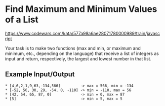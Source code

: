 # Find Maximum and Minimum Values of a List

https://www.codewars.com/kata/577a98a6ae28071780000989/train/javascript

Your task is to make two functions (max and min, or maximum and minimum, etc., depending on the language) that receive a list of integers as input and return, respectively, the largest and lowest number in that list.

## Example Input/Output

```
* [4,6,2,1,9,63,-134,566]         -> max = 566, min = -134
* [-52, 56, 30, 29, -54, 0, -110] -> min = -110, max = 56
* [42, 54, 65, 87, 0]             -> min = 0, max = 87
* [5]                             -> min = 5, max = 5
```
